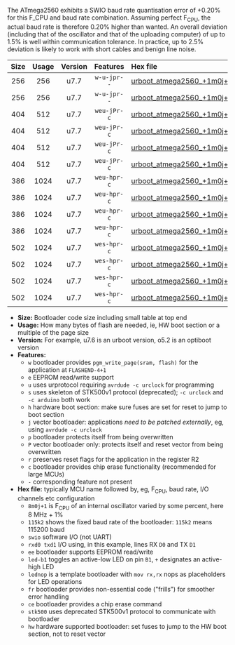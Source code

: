 The ATmega2560 exhibits a SWIO baud rate quantisation error of +0.20% for this F_CPU and baud rate combination. Assuming perfect F<sub>CPU</sub>, the actual baud rate is therefore 0.20% higher than wanted. An overall deviation (including that of the oscillator and that of the uploading computer) of up to 1.5% is well within communication tolerance. In practice, up to 2.5% deviation is likely to work with short cables and benign line noise.

|Size|Usage|Version|Features|Hex file|
|:-:|:-:|:-:|:-:|:--|
|256|256|u7.7|`w-u-jpr--`|[urboot_atmega2560_+1m0j+1_+++7k2_swio_rxd2_txd3.hex](https://raw.githubusercontent.com/stefanrueger/urboot.hex/main/mcus/atmega2560/internal_oscillator/fcpu_+1m0j+1/br_+++7k2/urboot_atmega2560_+1m0j+1_+++7k2_swio_rxd2_txd3.hex)|
|256|256|u7.7|`w-u-jpr--`|[urboot_atmega2560_+1m0j+1_+++7k2_swio_rxe0_txe1.hex](https://raw.githubusercontent.com/stefanrueger/urboot.hex/main/mcus/atmega2560/internal_oscillator/fcpu_+1m0j+1/br_+++7k2/urboot_atmega2560_+1m0j+1_+++7k2_swio_rxe0_txe1.hex)|
|404|512|u7.7|`weu-jPr-c`|[urboot_atmega2560_+1m0j+1_+++7k2_swio_rxd2_txd3_ee_led+b7_fr_ce.hex](https://raw.githubusercontent.com/stefanrueger/urboot.hex/main/mcus/atmega2560/internal_oscillator/fcpu_+1m0j+1/br_+++7k2/urboot_atmega2560_+1m0j+1_+++7k2_swio_rxd2_txd3_ee_led+b7_fr_ce.hex)|
|404|512|u7.7|`weu-jPr-c`|[urboot_atmega2560_+1m0j+1_+++7k2_swio_rxd2_txd3_ee_lednop_fr_ce.hex](https://raw.githubusercontent.com/stefanrueger/urboot.hex/main/mcus/atmega2560/internal_oscillator/fcpu_+1m0j+1/br_+++7k2/urboot_atmega2560_+1m0j+1_+++7k2_swio_rxd2_txd3_ee_lednop_fr_ce.hex)|
|404|512|u7.7|`weu-jPr-c`|[urboot_atmega2560_+1m0j+1_+++7k2_swio_rxe0_txe1_ee_led+b7_fr_ce.hex](https://raw.githubusercontent.com/stefanrueger/urboot.hex/main/mcus/atmega2560/internal_oscillator/fcpu_+1m0j+1/br_+++7k2/urboot_atmega2560_+1m0j+1_+++7k2_swio_rxe0_txe1_ee_led+b7_fr_ce.hex)|
|404|512|u7.7|`weu-jPr-c`|[urboot_atmega2560_+1m0j+1_+++7k2_swio_rxe0_txe1_ee_lednop_fr_ce.hex](https://raw.githubusercontent.com/stefanrueger/urboot.hex/main/mcus/atmega2560/internal_oscillator/fcpu_+1m0j+1/br_+++7k2/urboot_atmega2560_+1m0j+1_+++7k2_swio_rxe0_txe1_ee_lednop_fr_ce.hex)|
|386|1024|u7.7|`weu-hpr-c`|[urboot_atmega2560_+1m0j+1_+++7k2_swio_rxd2_txd3_ee_led+b7_fr_ce_hw.hex](https://raw.githubusercontent.com/stefanrueger/urboot.hex/main/mcus/atmega2560/internal_oscillator/fcpu_+1m0j+1/br_+++7k2/urboot_atmega2560_+1m0j+1_+++7k2_swio_rxd2_txd3_ee_led+b7_fr_ce_hw.hex)|
|386|1024|u7.7|`weu-hpr-c`|[urboot_atmega2560_+1m0j+1_+++7k2_swio_rxd2_txd3_ee_lednop_fr_ce_hw.hex](https://raw.githubusercontent.com/stefanrueger/urboot.hex/main/mcus/atmega2560/internal_oscillator/fcpu_+1m0j+1/br_+++7k2/urboot_atmega2560_+1m0j+1_+++7k2_swio_rxd2_txd3_ee_lednop_fr_ce_hw.hex)|
|386|1024|u7.7|`weu-hpr-c`|[urboot_atmega2560_+1m0j+1_+++7k2_swio_rxe0_txe1_ee_led+b7_fr_ce_hw.hex](https://raw.githubusercontent.com/stefanrueger/urboot.hex/main/mcus/atmega2560/internal_oscillator/fcpu_+1m0j+1/br_+++7k2/urboot_atmega2560_+1m0j+1_+++7k2_swio_rxe0_txe1_ee_led+b7_fr_ce_hw.hex)|
|386|1024|u7.7|`weu-hpr-c`|[urboot_atmega2560_+1m0j+1_+++7k2_swio_rxe0_txe1_ee_lednop_fr_ce_hw.hex](https://raw.githubusercontent.com/stefanrueger/urboot.hex/main/mcus/atmega2560/internal_oscillator/fcpu_+1m0j+1/br_+++7k2/urboot_atmega2560_+1m0j+1_+++7k2_swio_rxe0_txe1_ee_lednop_fr_ce_hw.hex)|
|502|1024|u7.7|`wes-hpr-c`|[urboot_atmega2560_+1m0j+1_+++7k2_swio_rxd2_txd3_ee_led+b7_fr_ce_stk500_hw.hex](https://raw.githubusercontent.com/stefanrueger/urboot.hex/main/mcus/atmega2560/internal_oscillator/fcpu_+1m0j+1/br_+++7k2/urboot_atmega2560_+1m0j+1_+++7k2_swio_rxd2_txd3_ee_led+b7_fr_ce_stk500_hw.hex)|
|502|1024|u7.7|`wes-hpr-c`|[urboot_atmega2560_+1m0j+1_+++7k2_swio_rxd2_txd3_ee_lednop_fr_ce_stk500_hw.hex](https://raw.githubusercontent.com/stefanrueger/urboot.hex/main/mcus/atmega2560/internal_oscillator/fcpu_+1m0j+1/br_+++7k2/urboot_atmega2560_+1m0j+1_+++7k2_swio_rxd2_txd3_ee_lednop_fr_ce_stk500_hw.hex)|
|502|1024|u7.7|`wes-hpr-c`|[urboot_atmega2560_+1m0j+1_+++7k2_swio_rxe0_txe1_ee_led+b7_fr_ce_stk500_hw.hex](https://raw.githubusercontent.com/stefanrueger/urboot.hex/main/mcus/atmega2560/internal_oscillator/fcpu_+1m0j+1/br_+++7k2/urboot_atmega2560_+1m0j+1_+++7k2_swio_rxe0_txe1_ee_led+b7_fr_ce_stk500_hw.hex)|
|502|1024|u7.7|`wes-hpr-c`|[urboot_atmega2560_+1m0j+1_+++7k2_swio_rxe0_txe1_ee_lednop_fr_ce_stk500_hw.hex](https://raw.githubusercontent.com/stefanrueger/urboot.hex/main/mcus/atmega2560/internal_oscillator/fcpu_+1m0j+1/br_+++7k2/urboot_atmega2560_+1m0j+1_+++7k2_swio_rxe0_txe1_ee_lednop_fr_ce_stk500_hw.hex)|

- **Size:** Bootloader code size including small table at top end
- **Usage:** How many bytes of flash are needed, ie, HW boot section or a multiple of the page size
- **Version:** For example, u7.6 is an urboot version, o5.2 is an optiboot version
- **Features:**
  + `w` bootloader provides `pgm_write_page(sram, flash)` for the application at `FLASHEND-4+1`
  + `e` EEPROM read/write support
  + `u` uses urprotocol requiring `avrdude -c urclock` for programming
  + `s` uses skeleton of STK500v1 protocol (deprecated); `-c urclock` and `-c arduino` both work
  + `h` hardware boot section: make sure fuses are set for reset to jump to boot section
  + `j` vector bootloader: applications *need to be patched externally*, eg, using `avrdude -c urclock`
  + `p` bootloader protects itself from being overwritten
  + `P` vector bootloader only: protects itself and reset vector from being overwritten
  + `r` preserves reset flags for the application in the register R2
  + `c` bootloader provides chip erase functionality (recommended for large MCUs)
  + `-` corresponding feature not present
- **Hex file:** typically MCU name followed by, eg, F<sub>CPU</sub>, baud rate, I/O channels etc configuration
  + `8m0j+1` is F<sub>CPU</sub> of an internal oscillator varied by some percent, here 8 MHz + 1%
  + `115k2` shows the fixed baud rate of the bootloader: `115k2` means 115200 baud
  + `swio` software I/O (not UART)
  + `rxd0 txd1` I/O using, in this example, lines RX `D0` and TX `D1`
  + `ee` bootloader supports EEPROM read/write
  + `led-b1` toggles an active-low LED on pin `B1`, `+` designates an active-high LED
  + `lednop` is a template bootloader with `mov rx,rx` nops as placeholders for LED operations
  + `fr` bootloader provides non-essential code ("frills") for smoother error handling
  + `ce` bootloader provides a chip erase command
  + `stk500` uses deprecated STK500v1 protocol to communicate with bootloader
  + `hw` hardware supported bootloader: set fuses to jump to the HW boot section, not to reset vector
